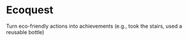 # Ecoquest
Turn eco-friendly actions into achievements (e.g., took the stairs, used a reusable bottle)
